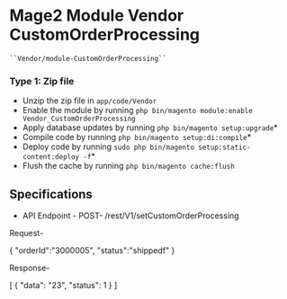 # Mage2 Module Vendor CustomOrderProcessing

    ``Vendor/module-CustomOrderProcessing``

### Type 1: Zip file

 - Unzip the zip file in `app/code/Vendor`
 - Enable the module by running `php bin/magento module:enable Vendor_CustomOrderProcessing`
 - Apply database updates by running `php bin/magento setup:upgrade`\*
 - Compile code by running `php bin/magento setup:di:compile`\*
 - Deploy code by running `sudo php bin/magento setup:static-content:deploy -f`\*
 - Flush the cache by running `php bin/magento cache:flush`


## Specifications

 - API Endpoint - POST- /rest/V1/setCustomOrderProcessing
	
Request-

{
"orderId":"3000005",
"status":"shippedf"
}

Response-

[
  {
    "data": "23",
    "status": 1
  }
]


